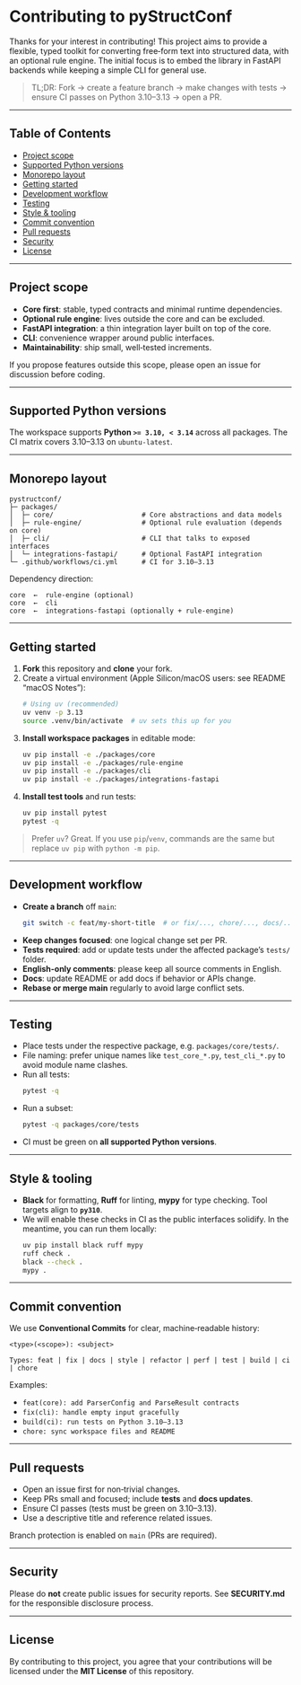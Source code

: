 # Contributing to pyStructConf

Thanks for your interest in contributing! This project aims to provide a flexible, typed toolkit for converting free‑form text into structured data, with an optional rule engine. The initial focus is to embed the library in FastAPI backends while keeping a simple CLI for general use.

> TL;DR: Fork → create a feature branch → make changes with tests → ensure CI passes on Python 3.10–3.13 → open a PR.

---

## Table of Contents
- [Project scope](#project-scope)
- [Supported Python versions](#supported-python-versions)
- [Monorepo layout](#monorepo-layout)
- [Getting started](#getting-started)
- [Development workflow](#development-workflow)
- [Testing](#testing)
- [Style & tooling](#style--tooling)
- [Commit convention](#commit-convention)
- [Pull requests](#pull-requests)
- [Security](#security)
- [License](#license)

---

## Project scope

- **Core first**: stable, typed contracts and minimal runtime dependencies.
- **Optional rule engine**: lives outside the core and can be excluded.
- **FastAPI integration**: a thin integration layer built on top of the core.
- **CLI**: convenience wrapper around public interfaces.
- **Maintainability**: ship small, well‑tested increments.

If you propose features outside this scope, please open an issue for discussion before coding.

---

## Supported Python versions

The workspace supports **Python `>= 3.10, < 3.14`** across all packages.
The CI matrix covers 3.10–3.13 on `ubuntu-latest`.

---

## Monorepo layout

```
pystructconf/
├─ packages/
│  ├─ core/                      # Core abstractions and data models
│  ├─ rule-engine/               # Optional rule evaluation (depends on core)
│  ├─ cli/                       # CLI that talks to exposed interfaces
│  └─ integrations-fastapi/      # Optional FastAPI integration
└─ .github/workflows/ci.yml      # CI for 3.10–3.13
```

Dependency direction:

```
core  ←  rule-engine (optional)
core  ←  cli
core  ←  integrations-fastapi (optionally + rule-engine)
```

---

## Getting started

1. **Fork** this repository and **clone** your fork.
2. Create a virtual environment (Apple Silicon/macOS users: see README “macOS Notes”):
   ```bash
   # Using uv (recommended)
   uv venv -p 3.13
   source .venv/bin/activate  # uv sets this up for you
   ```
3. **Install workspace packages** in editable mode:
   ```bash
   uv pip install -e ./packages/core
   uv pip install -e ./packages/rule-engine
   uv pip install -e ./packages/cli
   uv pip install -e ./packages/integrations-fastapi
   ```
4. **Install test tools** and run tests:
   ```bash
   uv pip install pytest
   pytest -q
   ```

> Prefer `uv`? Great. If you use `pip`/`venv`, commands are the same but replace `uv pip` with `python -m pip`.

---

## Development workflow

- **Create a branch** off `main`:
  ```bash
  git switch -c feat/my-short-title  # or fix/..., chore/..., docs/...
  ```
- **Keep changes focused**: one logical change set per PR.
- **Tests required**: add or update tests under the affected package’s `tests/` folder.
- **English-only comments**: please keep all source comments in English.
- **Docs**: update README or add docs if behavior or APIs change.
- **Rebase or merge main** regularly to avoid large conflict sets.

---

## Testing

- Place tests under the respective package, e.g. `packages/core/tests/`.
- File naming: prefer unique names like `test_core_*.py`, `test_cli_*.py` to avoid module name clashes.
- Run all tests:
  ```bash
  pytest -q
  ```
- Run a subset:
  ```bash
  pytest -q packages/core/tests
  ```
- CI must be green on **all supported Python versions**.

---

## Style & tooling

- **Black** for formatting, **Ruff** for linting, **mypy** for type checking. Tool targets align to **`py310`**.
- We will enable these checks in CI as the public interfaces solidify. In the meantime, you can run them locally:
  ```bash
  uv pip install black ruff mypy
  ruff check .
  black --check .
  mypy .
  ```

---

## Commit convention

We use **Conventional Commits** for clear, machine‑readable history:

```
<type>(<scope>): <subject>

Types: feat | fix | docs | style | refactor | perf | test | build | ci | chore
```

Examples:
- `feat(core): add ParserConfig and ParseResult contracts`
- `fix(cli): handle empty input gracefully`
- `build(ci): run tests on Python 3.10–3.13`
- `chore: sync workspace files and README`

---

## Pull requests

- Open an issue first for non‑trivial changes.
- Keep PRs small and focused; include **tests** and **docs updates**.
- Ensure CI passes (tests must be green on 3.10–3.13).
- Use a descriptive title and reference related issues.

Branch protection is enabled on `main` (PRs are required).

---

## Security

Please do **not** create public issues for security reports.
See **SECURITY.md** for the responsible disclosure process.

---

## License

By contributing to this project, you agree that your contributions will be licensed under the **MIT License** of this repository.
